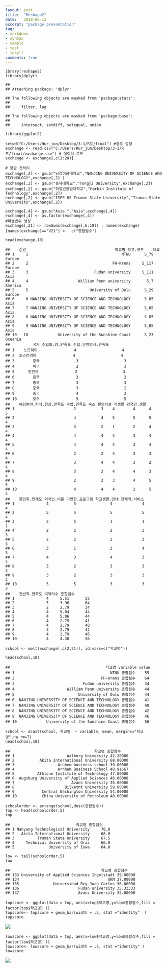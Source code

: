 ```yaml
---
layout: post
title:  "Reshape2"
date:   2018-06-13
excerpt: "package presentation"
tag:
- markdown 
- syntax
- sample
- test
- jekyll
comments: true
---
```


    ibrary(reshape2)
    library(dplyr)

    ## 
    ## Attaching package: 'dplyr'

    ## The following objects are masked from 'package:stats':
    ## 
    ##     filter, lag

    ## The following objects are masked from 'package:base':
    ## 
    ##     intersect, setdiff, setequal, union

    library(ggplot2)

    setwd("C:/Users/Hur_jun/Desktop/3-1/R프/final") #경로 설정
    exchange <- read.csv("C:/Users/Hur_jun/Desktop/3-1/R프/final/exchange.csv") # 데이터 로드
    exchange <- exchange[,c(1:20)]

    # 한글 전처리
    exchange[,2] <- gsub("남경이공대학교","NANJING UNIVERSITY OF SCIENCE AND TECHNOLOGY",exchange[,2] )
    exchange[,2] <- gsub("동제대학교","Tongji University",exchange[,2])
    exchange[,2] <- gsub("하얼빈공업대학교","Harbin Institute of Technology",exchange[,2])
    exchange[,2] <- gsub("ISEP-US Truman State University","Truman State University",exchange[,2])

    exchange[,4] <- gsub("Asia ","Asia",exchange[,4])
    exchange[,4] <- as.factor(exchange[,4])
    #파생변수 생성
    exchange[,21] <- rowSums(exchange[,6:19]) ; names(exchange)[names(exchange)=="V21"] <-  c("종합점수")

    head(exchange,10)

    ##    순번                                       학교명 학교.코드    대륙
    ## 1     1                                         NTNU      S_79  Europe
    ## 2     2                                     FH-Krems     S_117  Europe
    ## 3     3                             Fudan university     S_111    Asia
    ## 4     4                      William Penn university       S_7 America
    ## 5     5                           University of Oulu      S_29  Europe
    ## 6     6 NANJING UNIVERSITY OF SCIENCE AND TECHNOLOGY      S_85    Asia
    ## 7     7 NANJING UNIVERSITY OF SCIENCE AND TECHNOLOGY      S_85    Asia
    ## 8     8 NANJING UNIVERSITY OF SCIENCE AND TECHNOLOGY      S_85    Asia
    ## 9     9 NANJING UNIVERSITY OF SCIENCE AND TECHNOLOGY      S_85    Asia
    ## 10   10             University of the Sunshine Coast      S_23 Oceania
    ##          국가 수업의.양.만족도 수업.운영방식.만족도
    ## 1    노르웨이                4                    4
    ## 2  오스트리아                4                    4
    ## 3        중국                3                    3
    ## 4        미국                2                    3
    ## 5      핀란드                2                    3
    ## 6        중국                3                    2
    ## 7        중국                3                    3
    ## 8        중국                3                    2
    ## 9        중국                4                    3
    ## 10       호주                5                    5
    ##    해당분야.지식.향상.만족도 수업.만족도 숙소 편의시설 식생활 외국인.생활
    ## 1                          2           3    4        4      4           5
    ## 2                          4           4    5        5      5           4
    ## 3                          3           2    1        2      4           4
    ## 4                          4           4    4        3      4           4
    ## 5                          4           4    4        3      4           4
    ## 6                          2           2    4        3      3           4
    ## 7                          3           4    4        3      2           4
    ## 8                          3           2    4        4      3           4
    ## 9                          2           3    3        4      5           5
    ## 10                         4           4    4        2      5           4
    ##    한인회.연계도 외국인.비율 다양한.프로그램 학교생활.안내 전체적.서비스
    ## 1              4           5               4             4             4
    ## 2              5           5               5             5             4
    ## 3              2           5               1             1             1
    ## 4              2           2               2             3             3
    ## 5              2           2               2             3             3
    ## 6              3           1               3             4             3
    ## 7              4           3               4             3             4
    ## 8              3           2               3             3             3
    ## 9              3           2               3             3             2
    ## 10             5           5               3             3             3
    ##    전반적.만족도 빅맥지수 종합점수
    ## 1              4     5.51       55
    ## 2              5     3.96       64
    ## 3              2     2.79       34
    ## 4              4     5.04       44
    ## 5              4     5.06       44
    ## 6              4     2.79       41
    ## 7              4     2.79       48
    ## 8              3     2.79       42
    ## 9              4     2.79       46
    ## 10             4     4.30       56

    school <- melt(exchange[,c(2,21)], id.vars=c("학교명"))

    head(school,10)

    ##                                          학교명 variable value
    ## 1                                          NTNU 종합점수    55
    ## 2                                      FH-Krems 종합점수    64
    ## 3                              Fudan university 종합점수    34
    ## 4                       William Penn university 종합점수    44
    ## 5                            University of Oulu 종합점수    44
    ## 6  NANJING UNIVERSITY OF SCIENCE AND TECHNOLOGY 종합점수    41
    ## 7  NANJING UNIVERSITY OF SCIENCE AND TECHNOLOGY 종합점수    48
    ## 8  NANJING UNIVERSITY OF SCIENCE AND TECHNOLOGY 종합점수    42
    ## 9  NANJING UNIVERSITY OF SCIENCE AND TECHNOLOGY 종합점수    46
    ## 10             University of the Sunshine Coast 종합점수    56

    school <- dcast(school, 학교명  ~ variable, mean, margins="학교명",na.rm=T)
    head(school,10)

    ##                                     학교명 종합점수
    ## 1                       Aalborg University 42.20000
    ## 2           Akita International University 68.00000
    ## 3                   Arnhem business school 39.00000
    ## 4                   Arnhem Business School 48.91667
    ## 5          Athlone Institute of Technology 47.00000
    ## 6  Augsburg University of Applied Sciences 48.00000
    ## 7                         Avans University 35.00000
    ## 8                      Bilketnt University 59.00000
    ## 9            Central Washington University 54.00000
    ## 10           China University of Petroleum 48.00000

    schoolorder <- arrange(school,desc(종합점수))
    top <- head(schoolorder,5)
    top

    ##                             학교명 종합점수
    ## 1 Nanyang Technological University     70.0
    ## 2   Akita International University     68.0
    ## 3          Truman State University     67.5
    ## 4     Technical University of Graz     66.0
    ## 5               University of Iowa     64.0

    low <- tail(schoolorder,5)
    low

    ##                                        학교명 종합점수
    ## 133 University of Applied Sciences Ingolstadt 39.00000
    ## 134                                       UKM 37.00000
    ## 135               Universidad Rey Juan Carlos 36.00000
    ## 136                          Fudan university 35.33333
    ## 137                          Avans University 35.00000

    topscore <- ggplot(data = top, aes(x=top$학교명,y=top$종합점수,fill = factor(top$학교명) ))
    topscore<- topscore + geom_bar(width = .5, stat ="identity"  )
    topscore

![](https://hurjun95.github.io/assets/img/reshape2_files/unnamed-chunk-6-1.png)

    lowscore <- ggplot(data = top, aes(x=low$학교명,y=low$종합점수,fill = factor(low$학교명) ))
    lowscore<- lowscore + geom_bar(width = .5, stat ="identity" )
    lowscore

![](https://hurjun95.github.io/assets/img/reshape2_files/unnamed-chunk-7-1.png)
